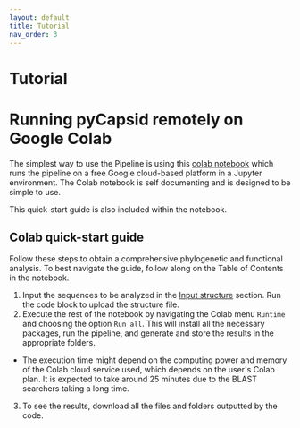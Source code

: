 ```yaml
---
layout: default
title: Tutorial
nav_order: 3
---
```


# Tutorial

# Running pyCapsid remotely on Google Colab
The simplest way to use the Pipeline is using this [colab notebook]([https://colab.research.google.com/github/luquelab/pyCapsid/blob/main/notebooks/pyCapsid_colab_notebook.ipynb](https://colab.research.google.com/github/luquelab/bioinformatics-teamwinners/blob/colab_dev/notebooks/sequence_analysis_pipeline.ipynb)) which runs the pipeline on a free Google cloud-based platform in a Jupyter environment. The Colab notebook is self documenting and is designed to be simple to use. 

This quick-start guide is also included within the notebook.

## Colab quick-start guide
Follow these steps to obtain a comprehensive phylogenetic and functional analysis. To best navigate the guide, follow along on the Table of Contents in the notebook.
1. Input the sequences to be analyzed in the [Input structure](link) section. Run the code block to upload the structure file.
2. Execute the rest of the notebook by navigating the Colab menu `Runtime` and choosing the option `Run all`. This will install all the necessary packages, run the pipeline, and generate and store the results in the appropriate folders.
  + The execution time might depend on the computing power and memory of the Colab cloud service used, which depends on the user's Colab plan. It is expected to take around 25 minutes due to the BLAST searchers taking a long time.
3. To see the results, download all the files and folders outputted by the code.
